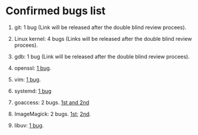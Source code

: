 # Confirmed bugs list
1. git: 1 bug (Link will be released after the double blind review procees).

2. Linux kernel: 4 bugs (Links will be released after the double blind review procees).

3. gdb: 1 bug (Link will be released after the double blind review procees).

4. openssl: [1 bug](https://github.com/openssl/openssl/issues/16331).

5. vim: [1 bug](https://github.com/vim/vim/issues/8767).

6. systemd: [1 bug](https://github.com/systemd/systemd/issues/20469)

4. goaccess: 2 bugs. [1st and 2nd](https://github.com/allinurl/goaccess/issues/2106) 

5. ImageMagick: 2 bugs. [1st](https://github.com/ImageMagick/ImageMagick/issues/3642); [2nd](https://github.com/ImageMagick/ImageMagick/issues/3653).

6. libuv: [1 bug](https://github.com/libuv/libuv/pull/3166/commits/09fa971023e4139a9f4e6c3356959de01476a605).






